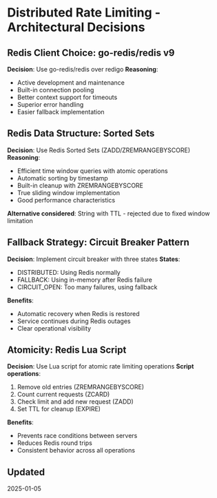 # Distributed Rate Limiting - Architectural Decisions

## Redis Client Choice: go-redis/redis v9
**Decision**: Use go-redis/redis over redigo
**Reasoning**: 
- Active development and maintenance
- Built-in connection pooling
- Better context support for timeouts
- Superior error handling
- Easier fallback implementation

## Redis Data Structure: Sorted Sets
**Decision**: Use Redis Sorted Sets (ZADD/ZREMRANGEBYSCORE)
**Reasoning**:
- Efficient time window queries with atomic operations
- Automatic sorting by timestamp
- Built-in cleanup with ZREMRANGEBYSCORE
- True sliding window implementation
- Good performance characteristics

**Alternative considered**: String with TTL - rejected due to fixed window limitation

## Fallback Strategy: Circuit Breaker Pattern
**Decision**: Implement circuit breaker with three states
**States**:
- DISTRIBUTED: Using Redis normally
- FALLBACK: Using in-memory after Redis failure
- CIRCUIT_OPEN: Too many failures, using fallback

**Benefits**:
- Automatic recovery when Redis is restored
- Service continues during Redis outages
- Clear operational visibility

## Atomicity: Redis Lua Script
**Decision**: Use Lua script for atomic rate limiting operations
**Script operations**:
1. Remove old entries (ZREMRANGEBYSCORE)
2. Count current requests (ZCARD)
3. Check limit and add new request (ZADD)
4. Set TTL for cleanup (EXPIRE)

**Benefits**:
- Prevents race conditions between servers
- Reduces Redis round trips
- Consistent behavior across all operations

## Updated
2025-01-05